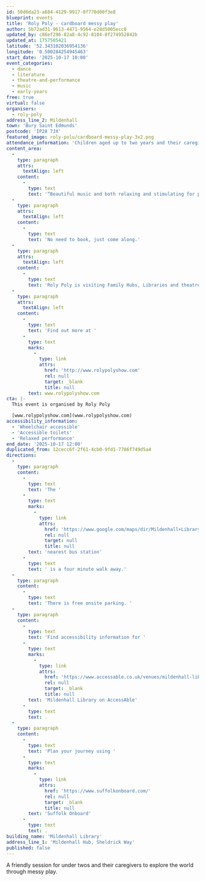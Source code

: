 ```yaml
---
id: 50d6da23-a684-4129-9917-8f770d00f3e8
blueprint: events
title: 'Roly Poly - cardboard messy play'
author: 5b72ad31-9613-4471-9564-e28d5005ecc0
updated_by: c86ef296-82a8-4c92-8104-8f274952842b
updated_at: 1757505421
latitude: '52.343102036954136'
longitude: '0.500284254945463'
start_date: '2025-10-17 10:00'
event_categories:
  - dance
  - literature
  - theatre-and-performance
  - music
  - early-years
free: true
virtual: false
organisers:
  - roly-poly
address_line_2: Mildenhall
town: 'Bury Saint Edmunds'
postcode: 'IP28 7JX'
featured_image: roly-polu/cardboard-messy-play-3x2.png
attendance_information: 'Children aged up to two years and their caregiver'
content_area:
  -
    type: paragraph
    attrs:
      textAlign: left
    content:
      -
        type: text
        text: '“Beautiful music and both relaxing and stimulating for parents and little ones”'
  -
    type: paragraph
    attrs:
      textAlign: left
    content:
      -
        type: text
        text: 'No need to book, just come along.'
  -
    type: paragraph
    attrs:
      textAlign: left
    content:
      -
        type: text
        text: 'Roly Poly is visiting Family Hubs, Libraries and theatres between October 2025 — March 2026.'
  -
    type: paragraph
    attrs:
      textAlign: left
    content:
      -
        type: text
        text: 'Find out more at '
      -
        type: text
        marks:
          -
            type: link
            attrs:
              href: 'http://www.rolypolyshow.com'
              rel: null
              target: _blank
              title: null
        text: www.rolypolyshow.com
cta: |-
  This event is organised by Roly Poly

  [www.rolypolyshow.com](www.rolypolyshow.com)
accessibility_information:
  - 'Wheelchair accessible'
  - 'Accessible toilets'
  - 'Relaxed performance'
end_date: '2025-10-17 12:00'
duplicated_from: 12cecc6f-2f61-4cb0-9fd1-7786f749d5a4
directions:
  -
    type: paragraph
    content:
      -
        type: text
        text: 'The '
      -
        type: text
        marks:
          -
            type: link
            attrs:
              href: 'https://www.google.com/maps/dir/Mildenhall+Library,+Mildenhall+Hub,+Sheldrick+Way,+Mildenhall,+Bury+Saint+Edmunds/Mildenhall+Col+Sheldrick+Way+Site,+Mildenhall,+Bury+Saint+Edmunds+IP28+7JX/@52.3437964,0.498113,17z/data=!3m1!4b1!4m14!4m13!1m5!1m1!1s0x47d8476e8b59c449:0x832b065d7f806767!2m2!1d0.5002628!2d52.3429382!1m5!1m1!1s0x47d847468a71d989:0xb734581cd807bc7c!2m2!1d0.501113!2d52.34351!3e2?entry=ttu&g_ep=EgoyMDI1MDEwOC4wIKXMDSoASAFQAw%3D%3D'
              rel: null
              target: null
              title: null
        text: 'nearest bus station'
      -
        type: text
        text: ' is a four minute walk away.'
  -
    type: paragraph
    content:
      -
        type: text
        text: 'There is free onsite parking. '
  -
    type: paragraph
    content:
      -
        type: text
        text: 'Find accessibility information for '
      -
        type: text
        marks:
          -
            type: link
            attrs:
              href: 'https://www.accessable.co.uk/venues/mildenhall-library'
              rel: null
              target: _blank
              title: null
        text: 'Mildenhall Library on AccessAble'
      -
        type: text
        text: .
  -
    type: paragraph
    content:
      -
        type: text
        text: 'Plan your journey using '
      -
        type: text
        marks:
          -
            type: link
            attrs:
              href: 'https://www.suffolkonboard.com/'
              rel: null
              target: _blank
              title: null
        text: 'Suffolk Onboard'
      -
        type: text
        text: .
building_name: 'Mildenhall Library'
address_line_1: 'Mildenhall Hub, Sheldrick Way'
published: false
---
```

A friendly session for under twos and their caregivers to explore the world through messy play.